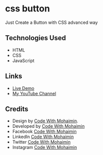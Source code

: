 # css button
Just Create a Button with CSS advanced way
## Technologies Used

- HTML
- CSS
- JavaScript



## Links

- [Live Demo]( https://codewithmohaimin.github.io/Button/ )
- [My YouTube Channel](https://www.youtube.com/@CodeWithMohaimin)

## Credits

- Design by [Code With Mohaimin](https://www.youtube.com/@CodeWithMohaimin).
- Developed by [ Code With Mohaimin ](https://www.youtube.com/@CodeWithMohaimin)
- Facebook [ Code With Mohaimin ](https://www.facebook.com/CodeWithMohaimin/)
- LinkedIn [ Code With Mohaimin ](https://www.youtube.com/@CodeWithMohaimin)
- Twitter [ Code With Mohaimin ](https://twitter.com/DevMohaimin)
- Instagram [ Code With Mohaimin ](https://www.instagram.com/codewithmohaimin/)
